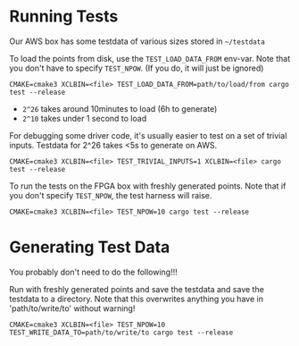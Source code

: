 # Running Tests

Our AWS box has some testdata of various sizes stored in `~/testdata`

To load the points from disk, use the `TEST_LOAD_DATA_FROM` env-var. Note that
you don't have to specify `TEST_NPOW`.  (If you do, it will just be ignored)

```
CMAKE=cmake3 XCLBIN=<file> TEST_LOAD_DATA_FROM=path/to/load/from cargo test --release
```

- `2^26` takes around 10minutes to load (6h to generate)
- `2^10` takes under 1 second to load

For debugging some driver code, it's usually easier to test on a set of trivial
inputs.  Testdata for 2^26 takes <5s to generate on AWS.

```
CMAKE=cmake3 XCLBIN=<file> TEST_TRIVIAL_INPUTS=1 XCLBIN=<file> cargo test --release
```

To run the tests on the FPGA box with freshly generated points. Note that if
you don't specify `TEST_NPOW`, the test harness will raise.

```
CMAKE=cmake3 XCLBIN=<file> TEST_NPOW=10 cargo test --release
```

# Generating Test Data

You probably don't need to do the following!!!

Run with freshly generated points and save the testdata and save the testdata
to a directory. Note that this overwrites anything you have in 'path/to/write/to'
without warning!

```
CMAKE=cmake3 XCLBIN=<file> TEST_NPOW=10 TEST_WRITE_DATA_TO=path/to/write/to cargo test --release
```

